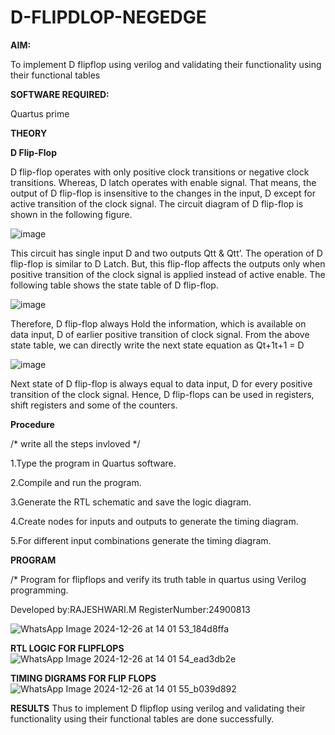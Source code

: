 # D-FLIPDLOP-NEGEDGE

**AIM:**

To implement  D flipflop using verilog and validating their functionality using their functional tables

**SOFTWARE REQUIRED:**

Quartus prime

**THEORY**

**D Flip-Flop**

D flip-flop operates with only positive clock transitions or negative clock transitions. Whereas, D latch operates with enable signal. That means, the output of D flip-flop is insensitive to the changes in the input, D except for active transition of the clock signal. The circuit diagram of D flip-flop is shown in the following figure.

![image](https://github.com/naavaneetha/D-FLIPDLOP-NEGEDGE/assets/154305477/48c81fe8-bc3f-40e7-95e2-519fc155ad51)

This circuit has single input D and two outputs Qtt & Qtt’. The operation of D flip-flop is similar to D Latch. But, this flip-flop affects the outputs only when positive transition of the clock signal is applied instead of active enable. The following table shows the state table of D flip-flop.

![image](https://github.com/naavaneetha/D-FLIPDLOP-NEGEDGE/assets/154305477/e5f3fda7-68ec-4a3a-a0a4-cf6f9cc4ab55)

Therefore, D flip-flop always Hold the information, which is available on data input, D of earlier positive transition of clock signal. From the above state table, we can directly write the next state equation as Qt+1t+1 = D

![image](https://github.com/naavaneetha/D-FLIPDLOP-NEGEDGE/assets/154305477/8592c0d8-2917-4142-91b9-d6c30dd891d2)

Next state of D flip-flop is always equal to data input, D for every positive transition of the clock signal. Hence, D flip-flops can be used in registers, shift registers and some of the counters.

**Procedure**

/* write all the steps invloved */

1.Type the program in Quartus software.

2.Compile and run the program.

3.Generate the RTL schematic and save the logic diagram.

4.Create nodes for inputs and outputs to generate the timing diagram.

5.For different input combinations generate the timing diagram.

**PROGRAM**

/* Program for flipflops and verify its truth table in quartus using Verilog programming.

Developed by:RAJESHWARI.M RegisterNumber:24900813

![WhatsApp Image 2024-12-26 at 14 01 53_184d8ffa](https://github.com/user-attachments/assets/3b487c3b-bf81-4677-8d14-e5ffa90bf18e)


**RTL LOGIC FOR FLIPFLOPS**
![WhatsApp Image 2024-12-26 at 14 01 54_ead3db2e](https://github.com/user-attachments/assets/564cc14f-51f6-4f59-a4bd-0f948de06d01)


**TIMING DIGRAMS FOR FLIP FLOPS**
![WhatsApp Image 2024-12-26 at 14 01 55_b039d892](https://github.com/user-attachments/assets/5bbcbf8c-c04a-4792-b39e-e385e91361ea)


**RESULTS**
Thus to implement D flipflop using verilog and validating their functionality using their functional tables are done successfully.
